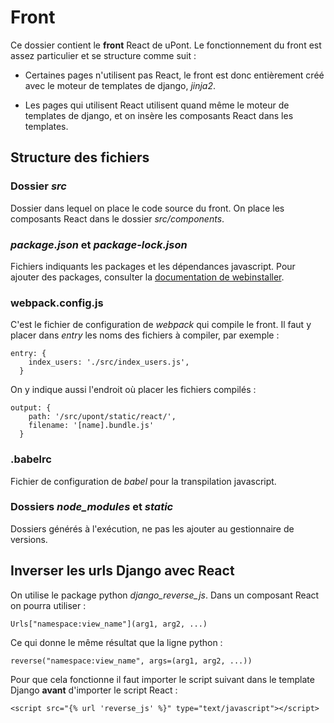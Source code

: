 # Front

Ce dossier contient le **front** React de uPont. Le fonctionnement du front est assez particulier et se structure comme suit :

* Certaines pages n'utilisent pas React, le front est donc entièrement créé avec le moteur de templates de django, *jinja2*.

* Les pages qui utilisent React utilisent quand même le moteur de templates de django, et on insère les composants React dans les templates.

## Structure des fichiers

### Dossier *src*

Dossier dans lequel on place le code source du front.
On place les composants React dans le dossier *src/components*.

### *package.json* et *package-lock.json*

Fichiers indiquants les packages et les dépendances javascript. Pour ajouter des packages, consulter la  [documentation de webinstaller](webinstaller_folder.md).

### webpack.config.js

C'est le fichier de configuration de *webpack* qui compile le front. Il faut y placer dans *entry* les noms des fichiers à compiler, par exemple :
```
entry: {
    index_users: './src/index_users.js',
  }
```
On y indique aussi l'endroit où placer les fichiers compilés :
```
output: {
    path: '/src/upont/static/react/',
    filename: '[name].bundle.js'
  }
```

### .babelrc

Fichier de configuration de *babel* pour la transpilation javascript.

### Dossiers *node_modules* et *static*

Dossiers générés à l'exécution, ne pas les ajouter au gestionnaire de versions.

## Inverser les urls Django avec React

On utilise le package python *django_reverse_js*. Dans un composant React on pourra utiliser :
```
Urls["namespace:view_name"](arg1, arg2, ...)
```
Ce qui donne le même résultat que la ligne python :
```
reverse("namespace:view_name", args=(arg1, arg2, ...))
```
Pour que cela fonctionne il faut importer le script suivant dans le template Django **avant** d'importer le script React :
```
<script src="{% url 'reverse_js' %}" type="text/javascript"></script>
```